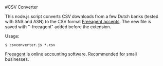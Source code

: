 #CSV Converter

This node.js script converts CSV downloads from a few Dutch banks (tested with SNS and ASN) to the CSV format [Freeagent accepts](http://www.freeagent.com/support/kb/banking/file-format-for-bank-upload-csv). The new file is saved with "-freeagent" added before the extension.

Usage:

    $ csvconverter.js *.csv

[Freeagent](http://www.freeagent.com) is online accounting software. Recommended for small businesses.